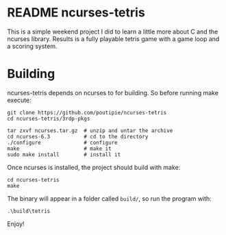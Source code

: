 
# README ncurses-tetris

This is a simple weekend project I did to learn a little more about C and the ncurses library. Results is a fully playable tetris game with a game loop and a scoring system.

# Building

ncurses-tetris depends on ncurses to for building. So before running make execute:

```
git clone https://github.com/poutipie/ncurses-tetris
cd ncurses-tetris/3rdp-pkgs

tar zxvf ncurses.tar.gz  # unzip and untar the archive
cd ncurses-6.3           # cd to the directory
./configure              # configure
make                     # make it
sudo make install        # install it
```

Once ncurses is installed, the project should build with make:
```
cd ncurses-tetris
make
```
The binary will appear in a folder called `build/`, so run the program with:
```
.\build\tetris
```

Enjoy!
